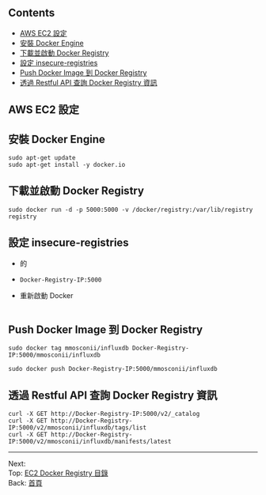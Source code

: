 ## Contents
- [AWS EC2 設定](#contents)
- [安裝 Docker Engine](#contents)
- [下載並啟動 Docker Registry](#contents)
- [設定 insecure-registries](#contents)
- [Push Docker Image 到 Docker Registry](#contents)
- [透過 Restful API 查詢 Docker Registry 資訊](#contents)

## AWS EC2 設定





## 安裝 Docker Engine

```
sudo apt-get update
sudo apt-get install -y docker.io
```



## 下載並啟動 Docker Registry

```
sudo docker run -d -p 5000:5000 -v /docker/registry:/var/lib/registry registry
```



## 設定 insecure-registries

- 的

- ```
  Docker-Registry-IP:5000
  ```


- 重新啟動 Docker 

  ```
  
  ```


## Push Docker Image 到 Docker Registry

```
sudo docker tag mmosconii/influxdb Docker-Registry-IP:5000/mmosconii/influxdb

sudo docker push Docker-Registry-IP:5000/mmosconii/influxdb
```



## 透過 Restful API 查詢 Docker Registry 資訊

```
curl -X GET http://Docker-Registry-IP:5000/v2/_catalog
curl -X GET http://Docker-Registry-IP:5000/v2/mmosconii/influxdb/tags/list
curl -X GET http://Docker-Registry-IP:5000/v2/mmosconii/influxdb/manifests/latest
```


--------------------------------
Next: []() <br>
Top: [EC2 Docker Registry 目錄](#contents)<br>
Back: [首頁](https://github.com/ArcherHuang/Docker#contents)
